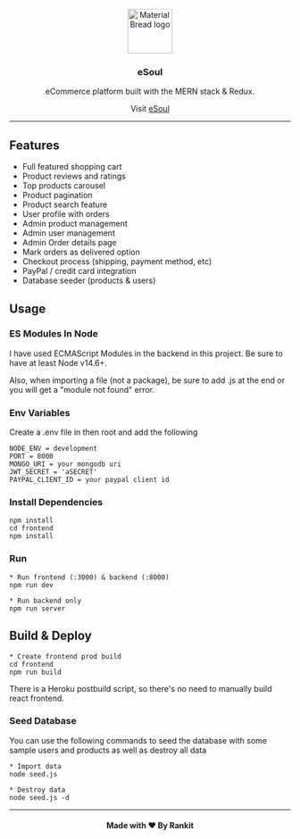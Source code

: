 <p align="center">
  <img width="80" src="https://res.cloudinary.com/dd5a8yar0/image/upload/v1657272635/ghost-g9fc98e6d0_1280_byheet.png" alt="Material Bread logo">
</p>

<h3 align="center">eSoul</h3>
<p align = "center">eCommerce platform built with the MERN stack &amp; Redux.
<p align="center">Visit <a href="https://esoulapp.herokuapp.com/">eSoul</a></p>

</p>

---

## Features
* Full featured shopping cart
* Product reviews and ratings
* Top products carousel
* Product pagination
* Product search feature
* User profile with orders
* Admin product management
* Admin user management
* Admin Order details page
* Mark orders as delivered option
* Checkout process (shipping, payment method, etc)
* PayPal / credit card integration
* Database seeder (products & users)



## Usage

### ES Modules In Node

I have used ECMAScript Modules in the backend in this project. Be sure to have at least Node v14.6+.

Also, when importing a file (not a package), be sure to add .js at the end or you will get a "module not found" error.

### Env Variables

Create a .env file in then root and add the following

```text
NODE_ENV = development
PORT = 8000
MONGO_URI = your mongodb uri
JWT_SECRET = 'aSECRET'
PAYPAL_CLIENT_ID = your paypal client id
```

### Install Dependencies

```text
npm install
cd frontend
npm install
```

### Run

```text
* Run frontend (:3000) & backend (:8000)
npm run dev

* Run backend only
npm run server
```

## Build & Deploy

```text
* Create frontend prod build
cd frontend
npm run build
```

There is a Heroku postbuild script, so there's no need to manually build react frontend.

### Seed Database

You can use the following commands to seed the database with some sample users and products as well as destroy all data

```text
* Import data
node seed.js

* Destroy data
node seed.js -d
```

---

<h4 align="center">Made with ❤️ By Rankit</h4> 
